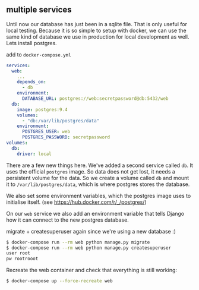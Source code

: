 ## multiple services

Until now our database has just been in a sqlite file. That is only
useful for local testing. Because it is so simple to setup with docker,
we can use the same kind of database we use in production for local
development as well. Lets install postgres.

add to ``docker-compose.yml``

```yaml
services:
  web:
    ...
    depends_on:
      - db
    environment:
      DATABASE_URL: postgres://web:secretpassword@db:5432/web
  db:
    image: postgres:9.4
    volumes:
      - "db:/var/lib/postgres/data"
    environment:
      POSTGRES_USER: web
      POSTGRES_PASSWORD: secretpassword
volumes:
  db:
    driver: local
```

There are a few new things here. We've added a second service called
``db``. It uses the official ``postgres`` image. So data does not get
lost, it needs a persistent volume for the data. So we create a volume
called ``db`` and mount it to ``/var/lib/postgres/data``, which is where
postgres stores the database.

We also set some environment variables, which the postgres image uses to
initialise itself. (see https://hub.docker.com/r/_/postgres/)

On our ``web`` service we also add an environment variable that tells
Django how it can connect to the new postgres database.

migrate + createsuperuser again since we're using a new database :)

```bash
$ docker-compose run --rm web python manage.py migrate
$ docker-compose run --rm web python manage.py createsuperuser
user root
pw rootrooot
```

Recreate the web container and check that everything is still working:

```bash
$ docker-compose up --force-recreate web
```

